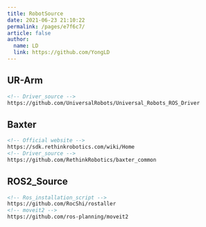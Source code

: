 ```yaml
---
title: RobotSource
date: 2021-06-23 21:10:22
permalink: /pages/e7f6c7/
article: false
author: 
  name: LD
  link: https://github.com/YongLD
---
```

## UR-Arm
```html
<!-- Driver_source -->
https://github.com/UniversalRobots/Universal_Robots_ROS_Driver
```

## Baxter
```html
<!-- Official website -->
https://sdk.rethinkrobotics.com/wiki/Home
<!-- Driver_source -->
https://github.com/RethinkRobotics/baxter_common
```

## ROS2_Source
```html
<!-- Ros_installation_script -->
https://github.com/RocShi/rostaller
<!-- moveit2 -->
https://github.com/ros-planning/moveit2
```